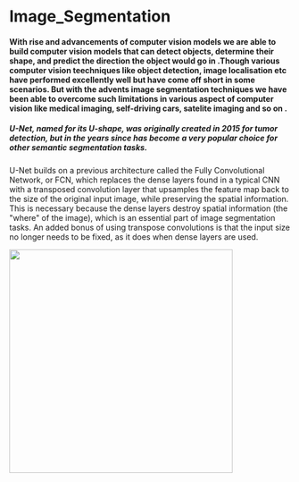 # Image_Segmentation

#### With rise and advancements  of computer vision models we are able to build computer vision models that can detect objects, determine their shape, and predict the direction the object would go in .Though various computer vision teechniques like object detection, image localisation etc have performed excellently well but have come off short in some scenarios. But with the advents image segmentation techniques we have been able to overcome such  limitations in various  aspect of computer vision  like medical imaging, self-driving cars,  satelite imaging and so on .

##### U-Net, named for its U-shape, was originally created in 2015 for tumor detection, but in the years since has become a very popular choice for other semantic segmentation tasks. 

U-Net builds on a previous architecture called the Fully Convolutional Network, or FCN, which replaces the dense layers found in a typical CNN with a transposed convolution layer that upsamples the feature map back to the size of the original input image, while preserving the spatial information. This is necessary because the dense layers destroy spatial information (the "where" of the image), which is an essential part of image segmentation tasks. An added bonus of using transpose convolutions is that the input size no longer needs to be fixed, as it does when dense layers are used. 

[<img target="_blank" src="https://miro.medium.com/max/1200/1*f7YOaE4TWubwaFF7Z1fzNw.png" width=400>](https://towardsdatascience.com/unet-line-by-line-explanation-9b191c76baf5)
